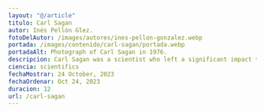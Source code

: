 ```yaml
---
layout: "@/article"
titulo: Carl Sagan
autor: Inés Pellón Glez.
fotoDelAutor: /images/autores/ines-pellon-gonzalez.webp
portada: /images/contenido/carl-sagan/portada.webp
portadaAlt: Photograph of Carl Sagan in 1976.
descripcion: Carl Sagan was a scientist who left a significant impact through his extensive outreach efforts. Learn all about him in this article.
ciencia: scientifics
fechaMostrar: 24 October, 2023
fechaOrdenar: Oct 24, 2023
duracion: 12
url: /carl-sagan
---
```

